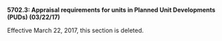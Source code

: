 **5702.3: Appraisal requirements for units in Planned Unit Developments
(PUDs) (03/22/17)**

Effective March 22, 2017, this section is deleted.